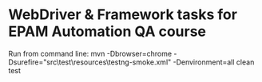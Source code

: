 WebDriver & Framework tasks for EPAM Automation QA course
=================

Run from command line: 
mvn -Dbrowser=chrome -Dsurefire="src\test\resources\testng-smoke.xml" -Denvironment=all clean test
